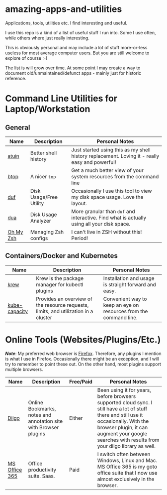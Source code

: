 # amazing-apps-and-utilities

Applications, tools, utilities etc. I find interesting and useful.

I use this repo is a kind of a list of useful stuff I run into. Some I use often, while others where just really interesting. 

This is obviously personal and may include a lot of stuff more-or-less useless for most average computer users. But you are still welcome to explore of course :-)

The list is will grow over time. At some point I may create a way to document old/unmaintained/defunct apps - mainly just for historic reference.

# Command Line Utilities for Laptop/Workstation

## General

| Name                                         | Description             | Personal Notes                                                                                 |
|----------------------------------------------|-------------------------|------------------------------------------------------------------------------------------------|
| [atuin](https://github.com/ellie/atuin)      | Better shell history    | Just started using this as my shell history replacement. Loving it - really easy and powerful! |
| [btop](https://github.com/aristocratos/btop) | A nicer `top`           | Get a much better view of your system resources from the command line                          |
| [duf](https://github.com/muesli/duf)         | Disk Usage/Free Utility | Occasionally I use this tool to view my disk space usage. Love the layout.                     |
| [dua](https://github.com/Byron/dua-cli/)     | Disk Usage Analyzer     | More granular than `duf` and interactive. Find what is actually using all your disk space.     |
| [Oh My Zsh](https://ohmyz.sh/)               | Managing Zsh configs    | I can't live in ZSH without this! Period!                                                      |

## Containers/Docker and Kubernetes

| Name                                                        | Description                                                                        | Personal Notes                                                                                 |
|------------------------------------------------------------|-------------------------------------------------------------------------------------|------------------------------------------------------------------------------------------------|
| [krew](https://github.com/kubernetes-sigs/krew)            | Krew is the package manager for kubectl plugins                                     | Installation and usage is straight forward and easy.                                           |
| [kube-capacity](https://github.com/robscott/kube-capacity) | Provides an overview of the resource requests, limits, and utilization in a cluster | Convenient way to keep an eye on resources from the command line.                              |


# Online Tools (Websites/Plugins/Etc.)

_**Note**_: My preferred web browser is [Firefox](https://www.mozilla.org/en-US/firefox/new/). Therefore, any plugins I mention is what I use in Firefox. Occasionally there might be an exception, and I will try to remember to point these out. On the other hand, most plugins support multiple browsers.

| Name                                     | Description                                                      | Free/Paid   | Personal Notes                                                                                                                                                                                                                             |
|------------------------------------------|------------------------------------------------------------------|-------------|--------------------------------------------------------------------------------------------------------------------------------------------------------------------------------------------------------------------------------------------|
| [Diigo](https://www.diigo.com/)          | Online Bookmarks, notes and annotation site with Browser plugins | Either      | Been using it for years, before browsers supported cloud sync. I still have a lot of stuff there and still use it occasionally. With the browser plugin, it can augment your google searches with results from your diigo library as well. |
| [MS Office 365](https://www.office.com/) | Office productivity suite. Saas.                                 | Paid        | I switch often between Windows, Linux and Mac. MS Office 365 is my goto office suite that I now use almost exclusively in the browser.                                                                                                     |



